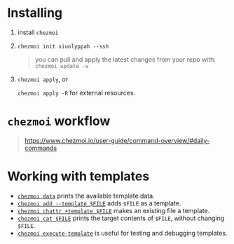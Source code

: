 # Installing

1. install `chezmoi`

2. `chezmoi init siuolyppah --ssh`

   > you can pull and apply the latest changes from your repo with: `chezmoi update -v`

3. `chezmoi apply`, or

   `chezmoi apply -R` for external resources.

# `chezmoi` workflow

> https://www.chezmoi.io/user-guide/command-overview/#daily-commands

# Working with templates

- [`chezmoi data`](https://www.chezmoi.io/reference/commands/data/) prints the available template data.
- [`chezmoi add --template $FILE`](https://www.chezmoi.io/reference/commands/add/) adds `$FILE` as a template.
- [`chezmoi chattr +template $FILE`](https://www.chezmoi.io/reference/commands/chattr/) makes an existing file a template.
- [`chezmoi cat $FILE`](https://www.chezmoi.io/reference/commands/cat/) prints the target contents of `$FILE`, without changing `$FILE`.
- [`chezmoi execute-template`](https://www.chezmoi.io/reference/commands/execute-template/) is useful for testing and debugging templates.
